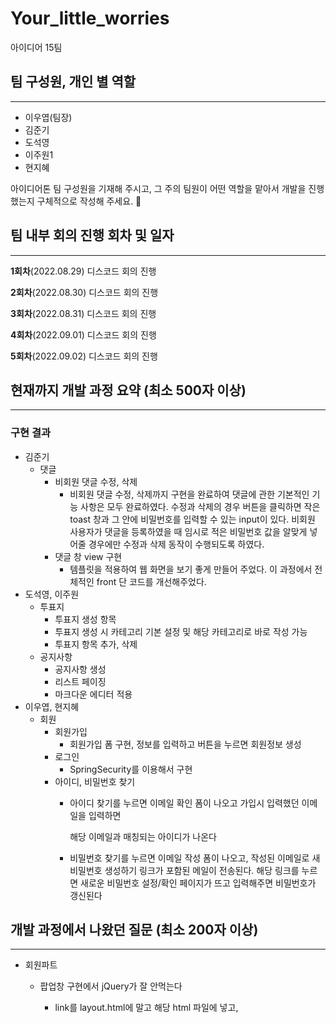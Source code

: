 # Your_little_worries
아이디어 15팀

## 팀 구성원, 개인 별 역할

---
- 이우엽(팀장)
- 김준기
- 도석영
- 이주원1
- 현지혜

아이디어톤 팀 구성원을 기재해 주시고, 그 주의 팀원이 어떤 역할을 맡아서 개발을 진행했는지 구체적으로 작성해 주세요. 🙂

## 팀 내부 회의 진행 회차 및 일자

---
**1회차**(2022.08.29) 디스코드 회의 진행

**2회차**(2022.08.30) 디스코드 회의 진행

**3회차**(2022.08.31) 디스코드 회의 진행

**4회차**(2022.09.01) 디스코드 회의 진행

**5회차**(2022.09.02) 디스코드 회의 진행


## 현재까지 개발 과정 요약 (최소 500자 이상)

---

### 구현 결과

- 김준기
    - 댓글
        - 비회원 댓글 수정, 삭제
            - 비회원 댓글 수정, 삭제까지 구현을 완료하여 댓글에 관한 기본적인 기능 사항은 모두 완료하였다. 수정과 삭제의 경우 버튼을 클릭하면 작은 toast 창과 그 안에 비밀번호를 입력할 수 있는 input이 있다. 비회원 사용자가 댓글을 등록하였을 때 임시로 적은 비밀번호 값을 알맞게 넣어줄 경우에만 수정과 삭제 동작이 수행되도록 하였다.
        - 댓글 창 view 구현
            - 템플릿을 적용하여 웹 화면을 보기 좋게 만들어 주었다. 이 과정에서 전체적인 front 단 코드를 개선해주었다.
- 도석영, 이주원
    - 투표지
        - 투표지 생성 항목
        - 투표지 생성 시 카테고리 기본 설정 및 해당 카테고리로 바로 작성 가능
        - 투표지 항목 추가, 삭제
    - 공지사항
        - 공지사항 생성
        - 리스트 페이징
        - 마크다운 에디터 적용
- 이우엽, 현지혜
    - 회원
        - 회원가입
            - 회원가입 폼 구현, 정보를 입력하고 버튼을 누르면 회원정보 생성
        - 로그인
            - SpringSecurity를 이용해서 구현
        - 아이디, 비밀번호 찾기
            - 아이디 찾기를 누르면 이메일 확인 폼이 나오고 가입시 입력했던 이메일을 입력하면
                
                해당 이메일과 매칭되는 아이디가 나온다
                
            - 비밀번호 찾기를 누르면 이메일 작성 폼이 나오고, 작성된 이메일로 새비밀번호 생성하기 링크가 포함된 메일이 전송된다. 해당 링크를 누르면 새로운 비밀번호 설정/확인 페이지가 뜨고 입력해주면 비밀번호가 갱신된다
## 개발 과정에서 나왔던 질문 (최소 200자 이상)

---

- 회원파트
    - 팝업창 구현에서 jQuery가 잘 안먹는다
        - link를 layout.html에 말고 해당 html 파일에 넣고, <script> 태그를 맨 밑으로
        
             옮겨서 해결
        
    - 비밀번호 찾기 페이지에서 유저가 메일을 입력하면 해당 메일로 비밀번호 재설정 폼을 전송하는데, 이 때 전송이 완료될 경우 나올 알림창 구현 과정에서 문제가 있었다. JS의 alert를 이용하니 www.localhost~ 같은 도메인 이름도 같이 보여졌다.
        - alert 대신 sweetAlert 도입하여 해결했지만, 이메일 형식이 올바르지 않을 경우에도 그냥 넘어가는 에러가 발생해서 해결 중
    - <table> 에서 <colgroup>안의 <col>을 이용해서 표 컬럼 넓이를 조정이 잘 안됐다.
        - <colgroup>문제가 아니라 <table>을 감싸고 있는 태그의 width를 100%로 줘서 해결
    
- 댓글파트
    - 회원과 비회원으로 나눈 시점에서 어떻게 하면 html에 있는 중복 코드를 줄일 수 있을지
        - 중복되는 코드를 따로 javascript에서 변수로 만들어 주었다. 따라서 이벤트가 동작되는 경우메나 javascript로 부터 태그를 생성하여 html 단에 붙여주었다.
        
- 투표지 파트
- javascript를 이용하여 투표지 생성 페이지에서 +버튼을 클릭할 시 투표지 항목에 추가가 가능하고 최소 항목 유지를 위해 투표 항목 3번 부터 삭제가 가능하게 하였다.
- ArticleItem Entity의  aritcle_id를 이용하여 해당 투표지를 불러올 때 투표지 항목을 표시 할 데이터를 jpa를 이용하여 가져오게 하였다.

## 개발 결과물 공유

---
  - **Github Repository - 1차 목표 진행중**
    
    [](https://github.com/likelion-backendschool/Your_little_worries)
    
- **요구사항 명세서** - 완료(22/08/11)
- **화면정의서** - 수정중[변경없음](22/08/05)
- **ERD - 완료[변경없음]**
- **Git 협업 규칙**
- **API 명세서**
- **WBS** [https://docs.google.com/spreadsheets/d/1xdRSq5bEFmFCpgP3jNxeu2BFxAPii4a3hssLnRH_FuE/edit#gid=0](https://docs.google.com/spreadsheets/d/1xdRSq5bEFmFCpgP3jNxeu2BFxAPii4a3hssLnRH_FuE/edit#gid=0)
- 필수) 팀원들과 함께 찍은 인증샷(온라인 만남시 스크린 캡쳐)도 함께 업로드 해주세요 🙂
    ![img](https://user-images.githubusercontent.com/100131148/187163253-84d7f6af-1f91-434a-a921-5f36a580fa7c.png)
